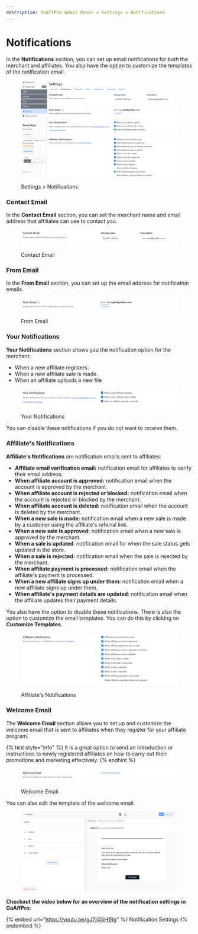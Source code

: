 ```yaml
---
description: GoAffPro Admin Panel > Settings > Notifications
---
```


# Notifications

In the **Notifications** section, you can set up email notifications for both the merchant and affiliates. You also have the option to customize the templates of the notification email.&#x20;

<figure><img src="../../../.gitbook/assets/image (3654).png" alt=""><figcaption><p>Settings > Notifications</p></figcaption></figure>

### Contact Email

In the **Contact Email** section, you can set the merchant name and email address that affiliates can use to contact you.

<figure><img src="../../../.gitbook/assets/image (150).png" alt=""><figcaption><p>Contact Email</p></figcaption></figure>

### From Email&#x20;

In the **From Email** section, you can set up the email address for notification emails.&#x20;

<figure><img src="../../../.gitbook/assets/image (151).png" alt=""><figcaption><p>From Email</p></figcaption></figure>

### Your Notifications

**Your Notifications** section shows you the notification option for the merchant:

* When a new affiliate registers.
* When a new affiliate sale is made.
* When an affiliate uploads a new file

<figure><img src="../../../.gitbook/assets/image (152).png" alt=""><figcaption><p>Your Notifications</p></figcaption></figure>

You can disable these notifications if you do not want to receive them.

### Affiliate's Notifications&#x20;

**Affiliate's Notifications** are notification emails sent to affiliates:

* **Affiliate email verification email:** notification email for affiliates to verify their email address.
* **When affiliate account is approved:** notification email when the account is approved by the merchant.
* **When affiliate account is rejected or blocked:** notification email when the account is rejected or blocked by the merchant.
* **When affiliate account is deleted:** notification email when the account is deleted by the merchant.
* **When a new sale is made:** notification email when a new sale is made by a customer using the affiliate's referral link.
* **When a new sale is approved:** notification email when a new sale is approved by the merchant.
* **When a sale is updated**: notification email for when the sale status gets updated in the store.
* **When a sale is rejected:** notification email when the sale is rejected by the merchant.
* **When affiliate payment is processed:** notification email when the affiliate's payment is processed.
* **When a new affiliate signs up under them:** notification email when a new affiliate signs up under them.
* **When affiliate's payment details are updated**: notification email when the affiliate updates their payment details.&#x20;

You also have the option to disable these notifications. There is also the option to customize the email templates. You can do this by clicking on **Customize Templates**.&#x20;

<figure><img src="../../../.gitbook/assets/image (153).png" alt=""><figcaption><p>Affiliate's Notifications</p></figcaption></figure>

### Welcome Email

The **Welcome Email** section allows you to set up and customize the welcome email that is sent to affiliates when they register for your affiliate program.&#x20;

{% hint style="info" %}
It is a great option to send an introduction or instructions to newly registered affiliates on how to carry out their promotions and marketing effectively.&#x20;
{% endhint %}

<figure><img src="../../../.gitbook/assets/image (154).png" alt=""><figcaption><p>Welcome Email</p></figcaption></figure>

You can also edit the template of the welcome email.&#x20;

<figure><img src="../../../.gitbook/assets/image (155).png" alt=""><figcaption></figcaption></figure>

**Checkout the video below for an overview of the notification settings in GoAffPro:**

{% embed url="https://youtu.be/gJ7jl45H1Rg" %}
Notification Settings
{% endembed %}
